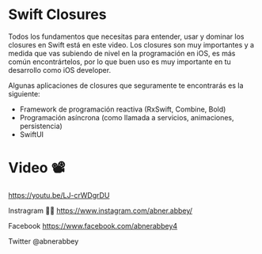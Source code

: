# Swift Closures

Todos los fundamentos que necesitas para entender, usar y dominar los closures en Swift está en este video. 
Los closures son muy importantes y a medida que vas subiendo de nivel en la programación en iOS, es más común encontrártelos, por lo que buen uso es muy importante en tu desarrollo como iOS developer.

Algunas aplicaciones de closures que seguramente te encontrarás es la siguiente:
- Framework de programación reactiva (RxSwift, Combine, Bold)
- Programación asíncrona (como llamada a servicios, animaciones, persistencia)
- SwiftUI

# Video 📽
https://youtu.be/LJ-crWDgrDU

Instragram
📸✨ https://www.instagram.com/abner.abbey/

Facebook
 https://www.facebook.com/abnerabbey4

Twitter
@abnerabbey

